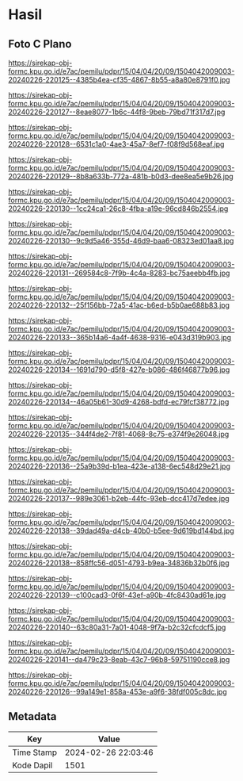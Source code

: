# Hasil

## Foto C Plano

https://sirekap-obj-formc.kpu.go.id/e7ac/pemilu/pdpr/15/04/04/20/09/1504042009003-20240226-220125--4385b4ea-cf35-4867-8b55-a8a80e8791f0.jpg

https://sirekap-obj-formc.kpu.go.id/e7ac/pemilu/pdpr/15/04/04/20/09/1504042009003-20240226-220127--8eae8077-1b6c-44f8-9beb-79bd71f317d7.jpg

https://sirekap-obj-formc.kpu.go.id/e7ac/pemilu/pdpr/15/04/04/20/09/1504042009003-20240226-220128--6531c1a0-4ae3-45a7-8ef7-f08f9d568eaf.jpg

https://sirekap-obj-formc.kpu.go.id/e7ac/pemilu/pdpr/15/04/04/20/09/1504042009003-20240226-220129--8b8a633b-772a-481b-b0d3-dee8ea5e9b26.jpg

https://sirekap-obj-formc.kpu.go.id/e7ac/pemilu/pdpr/15/04/04/20/09/1504042009003-20240226-220130--1cc24ca1-26c8-4fba-a19e-96cd846b2554.jpg

https://sirekap-obj-formc.kpu.go.id/e7ac/pemilu/pdpr/15/04/04/20/09/1504042009003-20240226-220130--9c9d5a46-355d-46d9-baa6-08323ed01aa8.jpg

https://sirekap-obj-formc.kpu.go.id/e7ac/pemilu/pdpr/15/04/04/20/09/1504042009003-20240226-220131--269584c8-7f9b-4c4a-8283-bc75aeebb4fb.jpg

https://sirekap-obj-formc.kpu.go.id/e7ac/pemilu/pdpr/15/04/04/20/09/1504042009003-20240226-220132--25f156bb-72a5-41ac-b6ed-b5b0ae688b83.jpg

https://sirekap-obj-formc.kpu.go.id/e7ac/pemilu/pdpr/15/04/04/20/09/1504042009003-20240226-220133--365b14a6-4a4f-4638-9316-e043d319b903.jpg

https://sirekap-obj-formc.kpu.go.id/e7ac/pemilu/pdpr/15/04/04/20/09/1504042009003-20240226-220134--1691d790-d5f8-427e-b086-486f46877b96.jpg

https://sirekap-obj-formc.kpu.go.id/e7ac/pemilu/pdpr/15/04/04/20/09/1504042009003-20240226-220134--46a05b61-30d9-4268-bdfd-ec79fcf38772.jpg

https://sirekap-obj-formc.kpu.go.id/e7ac/pemilu/pdpr/15/04/04/20/09/1504042009003-20240226-220135--344f4de2-7f81-4068-8c75-e374f9e26048.jpg

https://sirekap-obj-formc.kpu.go.id/e7ac/pemilu/pdpr/15/04/04/20/09/1504042009003-20240226-220136--25a9b39d-b1ea-423e-a138-6ec548d29e21.jpg

https://sirekap-obj-formc.kpu.go.id/e7ac/pemilu/pdpr/15/04/04/20/09/1504042009003-20240226-220137--989e3061-b2eb-44fc-93eb-dcc417d7edee.jpg

https://sirekap-obj-formc.kpu.go.id/e7ac/pemilu/pdpr/15/04/04/20/09/1504042009003-20240226-220138--39dad49a-d4cb-40b0-b5ee-9d619bd144bd.jpg

https://sirekap-obj-formc.kpu.go.id/e7ac/pemilu/pdpr/15/04/04/20/09/1504042009003-20240226-220138--858ffc56-d051-4793-b9ea-34836b32b0f6.jpg

https://sirekap-obj-formc.kpu.go.id/e7ac/pemilu/pdpr/15/04/04/20/09/1504042009003-20240226-220139--c100cad3-0f6f-43ef-a90b-4fc8430ad61e.jpg

https://sirekap-obj-formc.kpu.go.id/e7ac/pemilu/pdpr/15/04/04/20/09/1504042009003-20240226-220140--63c80a31-7a01-4048-9f7a-b2c32cfcdcf5.jpg

https://sirekap-obj-formc.kpu.go.id/e7ac/pemilu/pdpr/15/04/04/20/09/1504042009003-20240226-220141--da479c23-8eab-43c7-96b8-59751190cce8.jpg

https://sirekap-obj-formc.kpu.go.id/e7ac/pemilu/pdpr/15/04/04/20/09/1504042009003-20240226-220126--99a149e1-858a-453e-a9f6-38fdf005c8dc.jpg


## Metadata

| Key        | Value               |
| ---------- | ------------------- |
| Time Stamp | 2024-02-26 22:03:46 |
| Kode Dapil | 1501                |



